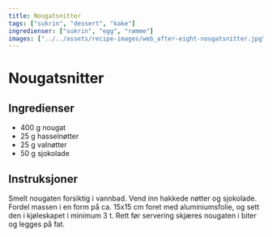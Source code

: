 ```yaml
---
title: Nougatsnitter
tags: ["sukrin", "dessert", "kake"]
ingredienser: ["sukrin", "egg", "rømme"]
images: ["../../assets/recipe-images/web_after-eight-nougatsnitter.jpg"]
---
```


# Nougatsnitter

## Ingredienser

- 400 g nougat
- 25 g hasselnøtter
- 25 g valnøtter
- 50 g sjokolade

## Instruksjoner

Smelt nougaten forsiktig i vannbad. Vend inn hakkede nøtter og sjokolade. Fordel massen i en form på ca. 15x15 cm foret med aluminiumsfolie, og sett den i kjøleskapet i minimum 3 t. Rett før servering skjæres nougaten i biter og legges på fat.
